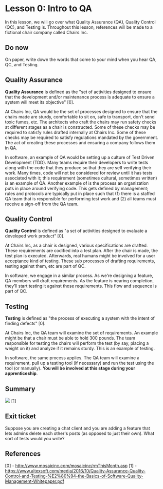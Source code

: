 # Lesson 0: Intro to QA

In this lesson, we will go over what Quality Assurance (QA), Quality Control (QC), and Testing is. Throughout this lesson, references will be made to a fictional chair company called Chairs Inc.

## Do now

On paper, write down the words that come to your mind when you hear QA, QC, and Testing.

## Quality Assurance

**Quality Assurance** is defined as the "set of activities designed to ensure that the development and/or maintenance process is adequate to ensure a system will meet its objective" [0].

At Chairs Inc, QA would be the set of processes designed to ensure that the chairs made are sturdy, comfortable to sit on, safe to transport, don't send toxic fumes, etc. The architects who craft the chairs may run safety checks at different stages as a chair is constructed. Some of these checks may be required to satisfy rules drafted internally at Chairs Inc. Some of these checks may be required to satisfy regulations mandated by the government. The act of creating these processes and ensuring a company follows them in QA.

In software, an example of QA would be setting up a culture of Test Driven Development (TDD). Many teams require their developers to write tests along with the code that they produce so that they are self verifying their work. Many times, code will not be considered for review until it has tests associated with it; this requirement (sometimes cultural, sometimes written) is an example of QA. Another example of is the process an organization puts in place around verifying code. This gets defined by management; rules and protocols are typically put in place such that (1) there is a staffed QA team that is responsible for performing test work and (2) all teams must receive a sign-off from the QA team.

## Quality Control

**Quality Control** is defined as "a set of activities designed to evaluate a developed work product" [0].

At Chairs Inc, as a chair is designed, various specifications are drafted. These requirements are codified into a test plan. After the chair is made, the test plan is executed. Afterwards, real humans might be involved for a user acceptance kind of testing. These sub processes of drafting requirements, testing against them, etc are part of QC.

In software, we engage in a similar process. As we're designing a feature, QA members will draft requirements. As the feature is nearing completion, they'll start testing it against those requirements. This flow and sequence is part of QC.

## Testing

**Testing** is defined as "the process of executing a system with the intent of finding defects" [0].

At Chairs Inc, the QA team will examine the set of requirements. An example might be that a chair must be able to hold 300 pounds. The team responsible for testing the chairs will perform the test (by say, placing a weight on it) and analyze if it remains sturdy. This is an example of testing.

In software, the same process applies. The QA team will examine a requirement, pull up a testing tool (if necessary) and run the test using the tool (or manually). **You will be involved at this stage during your apprenticeship**.

## Summary

<img src='https://i.imgur.com/VLK09As.png'/> [1]

## Exit ticket

Suppose you are creating a chat client and you are adding a feature that lets admins delete each other's posts (as opposed to just their own). What sort of tests would you write?
## References

[0] - http://www.mosaicinc.com/mosaicinc/rmThisMonth.asp
[1] - https://www.altexsoft.com/media/2016/10/Quality-Assurance-Quality-Control-and-Testing-%E2%80%94-the-Basics-of-Software-Quality-Management-Whitepaper.pdf